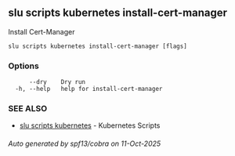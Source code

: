 ## slu scripts kubernetes install-cert-manager

Install Cert-Manager

```
slu scripts kubernetes install-cert-manager [flags]
```

### Options

```
      --dry    Dry run
  -h, --help   help for install-cert-manager
```

### SEE ALSO

* [slu scripts kubernetes](slu_scripts_kubernetes.md)	 - Kubernetes Scripts

###### Auto generated by spf13/cobra on 11-Oct-2025
